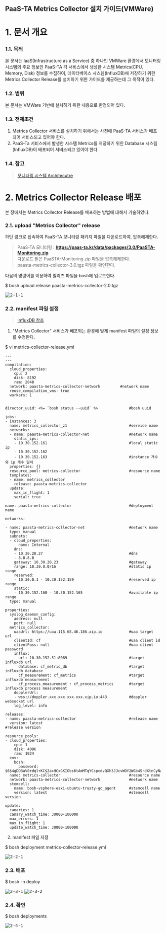 ##  PaaS-TA Metrics Collector 설치 가이드(VMWare)


# 1. 문서 개요



### 1.1. 목적

본 문서는 IaaS(Infrastructure as a Service) 중 하나인 VMWare 환경에서 모니터링 시스템의 주요 정보인 PaaS-TA 각 서비스에서 생성한 시스템 Metrics(CPU, Memory, Disk) 정보를 수집하여, 데이터베이스 시스템(InfluxDB)에 저장하기 위한 Metrics Collector Release를 설치하기 위한 가이드를 제공하는데 그 목적이 있다.



### 1.2. 범위

본 문서는 VMWare 기반에 설치하기 위한 내용으로 한정되어 있다.



### 1.3. 전제조건

1. Metrics Collector 서비스를 설치하기 위해서는 사전에 PaaS-TA 서비스가 배포되어 서비스되고 있어야 한다.
2. PaaS-Ta 서비스에서 발생한 시스템 Metrics를 저장하기 위한 Database 시스템(InfluxDB)이 배포되어 서비스되고 있어야 한다



### 1.4. 참고

> <a style="text-decoration:underline" href="https://github.com/PaaS-TA/Guide-3.0-Penne-/blob/master/Install-Guide/monitoring/PaaS-TA%20%EB%AA%A8%EB%8B%88%ED%84%B0%EB%A7%81%20%EC%8B%9C%EC%8A%A4%ED%85%9C%20%EC%84%A4%EC%B9%98%EA%B0%80%EC%9D%B4%EB%93%9C.md">모니터링 시스템 Architecutre</a>



# 2.  Metrics Collector Release 배포

본 장에서는 Metrics Collector Release를 배포하는 방법에 대해서 기술하였다.



### 2.1.  upload "Metrics Collector" release

하단 링크로 접속하여 PaaS-TA 모니터링 패키지 파일을 다운로드하여, 압축해제한다.

>PaaS-TA 모니터링 : **<https://paas-ta.kr/data/packages/3.0/PaaSTA-Monitoring.zip>** <br>
>다운로드 받은 PaaSTA-Monitoring.zip 파일을 압축해제한다. <br>
>paasta-metrics-collector-3.0.tgz 파일을 확인한다. <br>

다음의 명령어를 이용하여 릴리즈 파일을 bosh에 업로드한다.

$ bosh upload release paasta-metrics-collector-2.0.tgz

<kbd>![2-1-1]</kbd>



### 2.2.  manifest 파일 설정

> <a style="text-decoration:underline" href="https://github.com/OpenPaaSRnD/Documents-PaaSTA-2.0/blob/master/Use-Guide/PaaS-TA%20%EB%AA%A8%EB%8B%88%ED%84%B0%EB%A7%81%20DB%20%EB%B0%8F%20Metrics%20%EA%B0%80%EC%9D%B4%EB%93%9C.md">InfluxDB 참조</a>

1. "Metrics Collector" 서비스가 배포되는 환경에 맞게 manifest 파일의 설정 정보를 수정한다.

$ vi metrics-collector-release.yml

```
---
---
compilation:
  cloud_properties:
    cpu: 2
    disk: 8192
    ram: 2048
  network: paasta-metrics-collector-network			#network name
  reuse_compilation_vms: true
  workers: 1


director_uuid: <%= `bosh status --uuid` %>				#bosh uuid

jobs:
- instances: 3
  name: metrics_collector_z1							#service name
  networks:
  - name: paasta-metrics-collector-net					#network name
    static_ips:
    - 10.30.152.161										#local static ip
    - 10.30.152.162										
    - 10.30.152.163										#instance 개수와 ip 개수 일치
  properties: {}
  resource_pool: metrics-collector						#resource name
  templates:
  - name: metrics_collector
    release: paasta-metrics-collector
  update:
    max_in_flight: 1
    serial: true

name: paasta-metrics-collector							#deployment name

networks:

- name: paasta-metrics-collector-net					#network name
  type: manual
  subnets:
  - cloud_properties:
      name: Internal
    dns:
    - 10.30.20.27										#dns
    - 8.8.8.8
    gateway: 10.30.20.23								#gateway
    range: 10.30.0.0/16									#static ip range
    reserved:
    - 10.30.0.1 - 10.30.152.159						    #reserved ip range
    static:
    - 10.30.152.160 - 10.30.152.165				        #available ip range
  type: manual

properties:
  syslog_daemon_config:
    address: null
    port: null
  metrics_collector:
    uaaUrl: https://uaa.115.68.46.186.xip.io			#uaa target url
    clientId: cf										#uaa client id
    clientPass: null									#uaa client password
    influx:
      url: 10.30.152.51:8089							#target influxdb url
      database: cf_metric_db							#target influxdb database
      cf_measurement: cf_metrics						#target influxdb measurement
      cf_process_measurement : cf_process_metrics		#target influxdb process measurement
    dopplerUrl:
    - wss://doppler.xxx.xxx.xxx.xxx.xip.io:443			#doppler websocket url
    log_level: info

releases:
- name: paasta-metrics-collector						#release name
  version: latest   										    #release version				

resource_pools:
- cloud_properties:
    cpu: 1
    disk: 4096
    ram: 1024
  env:
    bosh:
      password: $6$4gDD3aV0rdqlrKC$2axHCxGKIObs6tAmMTqYCspcdvQXh3JJcvWOY2WGb4SrdXtnCyNaWlrf3WEqvYR2MYizEGp3kMmbpwBC6jsHt0
  name: metrics-collector								#resource name
  network: paasta-metrics-collector-network 			#network name
  stemcell:
    name: bosh-vsphere-esxi-ubuntu-trusty-go_agent		#stemcell name
    version: latest										#stemcell version

update:
  canaries: 1
  canary_watch_time: 30000-100000
  max_errors: 1
  max_in_flight: 1
  update_watch_time: 30000-100000

```

2. manifest 파일 지정

$ bosh deployment metrics-collector-release.yml

<kbd>![2-2-1]</kbd>



### 2.3.  배포

$ bosh -n deploy

<kbd>![2-3-1]</kbd>
<kbd>![2-3-2]</kbd>



### 2.4.  확인

$ bosh deployments

<kbd>![2-4-1]</kbd>


[2-1-1]:images/metrics-collector/2-1-1.png
[2-2-1]:images/metrics-collector/2-2-1.png
[2-3-1]:images/metrics-collector/2-3-1.png
[2-3-2]:images/metrics-collector/2-3-2.png
[2-4-1]:images/metrics-collector/2-4-1.png
